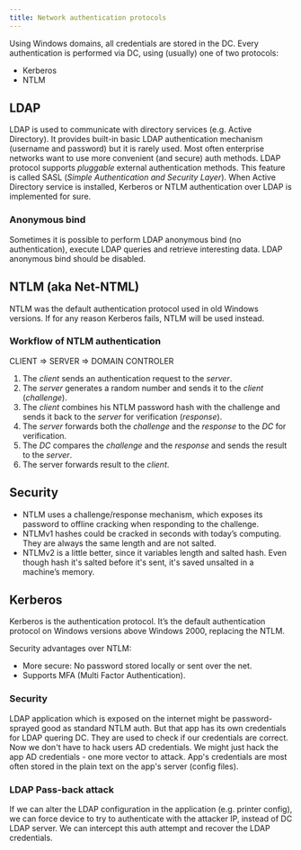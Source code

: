 ```yaml
---
title: Network authentication protocols
---
```


Using Windows domains, all credentials are stored in the DC. Every authentication is performed via DC, using (usually) one of two protocols:

- Kerberos
- NTLM

## LDAP
LDAP is used to communicate with directory services (e.g. Active Directory). It provides built-in basic LDAP authentication mechanism (username and password) but it is rarely used. Most often enterprise networks want to use more convenient (and secure) auth methods. LDAP protocol supports _pluggable_ external authentication methods. This feature is called SASL (_Simple Authentication and Security Layer_). When Active Directory service is installed, Kerberos or NTLM authentication over LDAP is implemented for sure.

### Anonymous bind
Sometimes it is possible to perform LDAP anonymous bind (no authentication), execute LDAP queries and retrieve interesting data. LDAP anonymous bind should be disabled.

## NTLM (aka Net-NTML)
NTLM was the default authentication protocol used in old Windows versions. If for any reason Kerberos fails, NTLM will be used instead.

### Workflow of NTLM authentication
CLIENT => SERVER => DOMAIN CONTROLER

1. The _client_ sends an authentication request to the _server_.
2. The _server_ generates a random number and sends it to the _client_ (_challenge_).
3. The _client_ combines his NTLM password hash with the challenge and sends it back to the _server_ for verification (_response_).
4. The _server_ forwards both the _challenge_ and the _response_ to the _DC_ for verification.
5. The _DC_ compares the _challenge_ and the _response_ and sends the result to the _server_.  
6. The server forwards result to the _client_.

## Security

- NTLM uses a challenge/response mechanism, which exposes its password to offline cracking when responding to the challenge.
- NTLMv1 hashes could be cracked in seconds with today’s computing. They are always the same length and are not salted.
- NTLMv2 is a little better, since it variables length and salted hash. Even though hash it's salted before it's sent, it's saved unsalted in a machine’s memory.

## Kerberos
Kerberos is the authentication protocol. It’s the default authentication protocol on Windows versions above Windows 2000, replacing the NTLM.

Security advantages over NTLM:

- More secure: No password stored locally or sent over the net.
- Supports MFA (Multi Factor Authentication).

### Security
LDAP application which is exposed on the internet might be password-sprayed good as standard NTLM auth. But that app has its own credentials for LDAP quering DC. They are used to check if our credentials are correct. Now we don't have to hack users AD credentials. We might just hack the app AD credentials - one more vector to attack. App's credentials are most often stored in the plain text on the app's server (config files).

### LDAP Pass-back attack
If we can alter the LDAP configuration in the application (e.g. printer config), we can force device to try to authenticate with the attacker IP, instead of DC LDAP server. We can intercept this auth attempt and recover the LDAP credentials.
